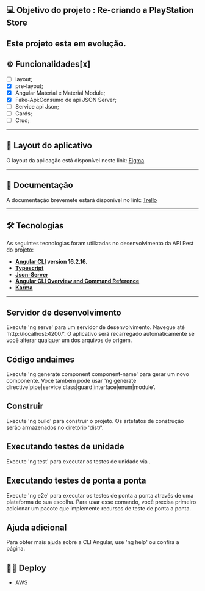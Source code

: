 ## 💻 Objetivo do projeto : Re-criando a PlayStation Store 

Este projeto esta em evolução.
---

## ⚙️ Funcionalidades[x]

- [ ] layout;
- [x] pre-layout;
- [x] Angular Material e Material Module;
- [x] Fake-Api:Consumo de api JSON Server; 
- [ ] Service api Json; 
- [ ] Cards;
- [ ] Crud;

---

## 🎨 Layout do aplicativo

O layout da aplicação está disponível neste link: <a href="#">Figma</a>

---

## 📄 Documentação

A documentação brevemete estará disponível no link: <a href="#">Trello</a>

---

## 🛠 Tecnologias

As seguintes tecnologias foram utilizadas no desenvolvimento da API Rest do projeto:

- **[Angular CLI](https://github.com/angular/angular-cli) version 16.2.16.**
- **[Typescript](https://www.typescriptlang.org/)**
- **[Json-Server](https://www.npmjs.com/package/json-server)**
- **[Angular CLI Overview and Command Reference](https://angular.io/cli)**
- **[Karma](https://karma-runner.github.io)**
---

## Servidor de desenvolvimento

Execute 'ng serve' para um servidor de desenvolvimento. Navegue até 'http://localhost:4200/'. O aplicativo será recarregado automaticamente se você alterar qualquer um dos arquivos de origem.

## Código andaimes

Execute 'ng generate component component-name' para gerar um novo componente. Você também pode usar 'ng generate directive|pipe|service|class|guard|interface|enum|module'.

## Construir

Execute 'ng build' para construir o projeto. Os artefatos de construção serão armazenados no diretório 'dist/'.

## Executando testes de unidade

Execute 'ng test' para executar os testes de unidade via .

## Executando testes de ponta a ponta

Execute 'ng e2e' para executar os testes de ponta a ponta através de uma plataforma de sua escolha. Para usar esse comando, você precisa primeiro adicionar um pacote que implemente recursos de teste de ponta a ponta.

## Ajuda adicional

Para obter mais ajuda sobre a CLI Angular, use 'ng help' ou confira a página.

## 👨‍🚀 Deploy
 - AWS 
